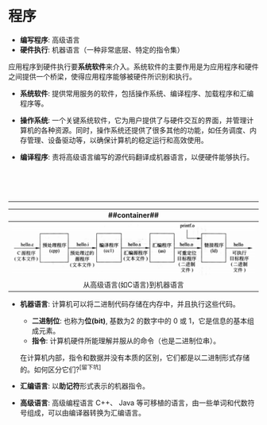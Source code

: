 # 程序
- **编写程序**: 高级语言
- **硬件执行**: 机器语言（一种非常底层、特定的指令集）

应用程序到硬件执行要**系统软件**来介入。系统软件的主要作用是为应用程序和硬件之间提供一个桥梁，使得应用程序能够被硬件所识别和执行。

- **系统软件**: 提供常用服务的软件，包括操作系统、编译程序、加载程序和汇编程序等。

- **操作系统**: 一个关键系统软件，它为用户提供了与硬件交互的界面，并管理计算机的各种资源。同时，操作系统还提供了很多其他的功能，如任务调度、内存管理、设备驱动等，以确保计算机的稳定运行和高效使用。

- **编译程序**: 责将高级语言编写的源代码翻译成机器语言，以便硬件能够执行。

<div style="margin-top: 80px;">

---
</div>

| ##container## |
|:--:|
|![Clip_2024-04-15_15-35-12.png ##w600##](./Clip_2024-04-15_15-35-12.png)|
|从高级语言(如C语言)到机器语言|

- **机器语言**: 计算机可以将二进制代码存储在内存中，并且执行这些代码。
    - **二进制位**: 也称为**位(bit)**, 基数为2 的数字中的 0 或 1，它是信息的基本组成元素。
    - **指令**: 计算机硬件所能理解并服从的命令（也是二进制位串）。

    在计算机内部，指令和数据并没有本质的区别，它们都是以二进制形式存储的。如何区分它们?<sup>[留下坑]</sup>

- **汇编语言**: 以**助记符**形式表示的机器指令。

- **高级语言**: 高级编程语言 C++、 Java 等可移植的语言，由一些单词和代数符号组成，可以由编译器转换为汇编语言。

